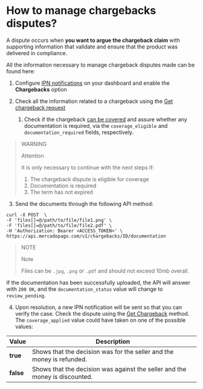 # How to manage chargebacks disputes?

A dispute occurs when **you want to argue the chargeback claim** with supporting information that validate and ensure that the product was delivered in compliance.

All the information necessary to manage chargeback disputes made can be found here:

1. Configure [IPN notifications](/developers/panel/notifications/ipn) on your dashboard and enable the **Chargebacks** option
   
2. Check all the information related to a chargeback using the [Get chargeback request](/developers/pt/reference/chargebacks/_chargebacks_id/get)
   1. Check if the chargeback [can be covered](https://www.mercadopago[FAKER][URL][DOMAIN]/ajuda/294) and assure whether any documentation is required, via the `coverage_eligible` and `documentation_required` fields, respectively.

> WARNING
>
> Attention
>
>It is only necessary to continue with the next steps if:
>1. The chargeback dispute is eligible for coverage
>2. Documentation is required
>3. The term has not expired
>

3. Send the documents through the following API method:
```curl
curl -X POST  \
-F 'files[]=@/path/to/file/file1.png' \
-F 'files[]=@/path/to/file/file2.pdf' \
-H 'Authorization: Bearer <ACCESS_TOKEN>' \
https://api.mercadopago.com/v1/chargebacks/ID/documentation
```

> NOTE
>
>Note
>
>Files can be `.jpg`, `.png` or `.pdf` and should not exceed 10mb overall.

If the documentation has been successfully uploaded, the API will answer with `200 OK`, and the `documentation_status` value will change to `review_pending`.


4. Upon resolution, a new IPN notification will be sent so that you can verify the case. Check the dispute using the [Get Chargeback](/developers/pt/reference/chargebacks/_chargebacks_id/get) method. The `coverage_applied` value could have taken on one of the possible values:

| Value           | Description
| ----            | ----
| **true**  | Shows that the decision was for the seller and the money is refunded.
| **false** | Shows that the decision was against the seller and the money is discounted.
